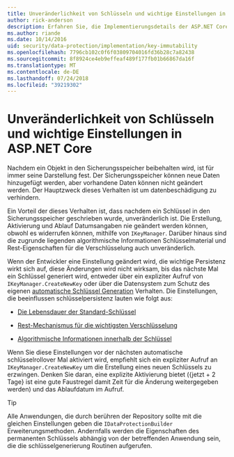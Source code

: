 ```yaml
---
title: Unveränderlichkeit von Schlüsseln und wichtige Einstellungen in ASP.NET Core
author: rick-anderson
description: Erfahren Sie, die Implementierungsdetails der ASP.NET Core-Datenschutz Unveränderlichkeit von Schlüsseln APIs.
ms.author: riande
ms.date: 10/14/2016
uid: security/data-protection/implementation/key-immutability
ms.openlocfilehash: 7796cb102c0f6f03809704016fd36b28c7a82438
ms.sourcegitcommit: 8f8924ce4eb9effeaf489f177fb01b66867da16f
ms.translationtype: MT
ms.contentlocale: de-DE
ms.lasthandoff: 07/24/2018
ms.locfileid: "39219302"
---
```

# <a name="key-immutability-and-key-settings-in-aspnet-core"></a>Unveränderlichkeit von Schlüsseln und wichtige Einstellungen in ASP.NET Core

Nachdem ein Objekt in den Sicherungsspeicher beibehalten wird, ist für immer seine Darstellung fest. Der Sicherungsspeicher können neue Daten hinzugefügt werden, aber vorhandene Daten können nicht geändert werden. Der Hauptzweck dieses Verhalten ist um datenbeschädigung zu verhindern.

Ein Vorteil der dieses Verhalten ist, dass nachdem ein Schlüssel in den Sicherungsspeicher geschrieben wurde, unveränderlich ist. Die Erstellung, Aktivierung und Ablauf Datumsangaben nie geändert werden können, obwohl es widerrufen können, mithilfe von `IKeyManager`. Darüber hinaus sind die zugrunde liegenden algorithmische Informationen Schlüsselmaterial und Rest-Eigenschaften für die Verschlüsselung auch unveränderlich.

Wenn der Entwickler eine Einstellung geändert wird, die wichtige Persistenz wirkt sich auf, diese Änderungen wird nicht wirksam, bis das nächste Mal ein Schlüssel generiert wird, entweder über ein expliziter Aufruf von `IKeyManager.CreateNewKey` oder über die Datensystem zum Schutz des eigenen [automatische Schlüssel Generation](xref:security/data-protection/implementation/key-management#data-protection-implementation-key-management) Verhalten. Die Einstellungen, die beeinflussen schlüsselpersistenz lauten wie folgt aus:

* [Die Lebensdauer der Standard-Schlüssel](xref:security/data-protection/implementation/key-management#data-protection-implementation-key-management)

* [Rest-Mechanismus für die wichtigsten Verschlüsselung](xref:security/data-protection/implementation/key-encryption-at-rest)

* [Algorithmische Informationen innerhalb der Schlüssel](xref:security/data-protection/configuration/overview#changing-algorithms-with-usecryptographicalgorithms)

Wenn Sie diese Einstellungen vor der nächsten automatische schlüsselrollover Mal aktiviert wird, empfiehlt sich ein expliziter Aufruf an `IKeyManager.CreateNewKey` um die Erstellung eines neuen Schlüssels zu erzwingen. Denken Sie daran, eine explizite Aktivierung bietet ({jetzt + 2 Tage} ist eine gute Faustregel damit Zeit für die Änderung weitergegeben werden) und das Ablaufdatum im Aufruf.

>[!TIP]
> Alle Anwendungen, die durch berühren der Repository sollte mit die gleichen Einstellungen geben die `IDataProtectionBuilder` Erweiterungsmethoden. Andernfalls werden die Eigenschaften des permanenten Schlüssels abhängig von der betreffenden Anwendung sein, die die schlüsselgenerierung Routinen aufgerufen.
